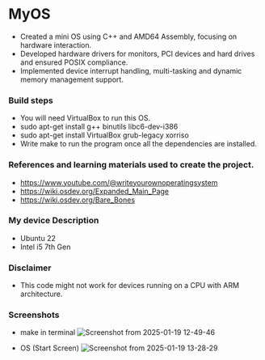 # MyOS
- Created a mini OS using C++ and AMD64 Assembly, focusing on hardware interaction.
- Developed hardware drivers for monitors, PCI devices and hard drives and ensured POSIX compliance.
- Implemented device interrupt handling, multi-tasking and dynamic memory management support.

### Build steps
- You will need VirtualBox to run this OS.
- sudo apt-get install g++ binutils libc6-dev-i386
- sudo apt-get install VirtualBox grub-legacy xorriso
- Write make to run the program once all the dependencies are installed. 


### References and learning materials used to create the project. 
- https://www.youtube.com/@writeyourownoperatingsystem
- https://wiki.osdev.org/Expanded_Main_Page
- https://wiki.osdev.org/Bare_Bones

### My device Description
- Ubuntu 22
- Intel i5 7th Gen

### Disclaimer
- This code might not work for devices running on a CPU with ARM architecture. 

### Screenshots
- make in terminal
  ![Screenshot from 2025-01-19 12-49-46](https://github.com/user-attachments/assets/1b1ef5a6-536b-4dae-8c1d-88403ce85648)

- OS (Start Screen)
  ![Screenshot from 2025-01-19 13-28-29](https://github.com/user-attachments/assets/47599b59-b936-4964-8b78-0f9ffbb7f806)
